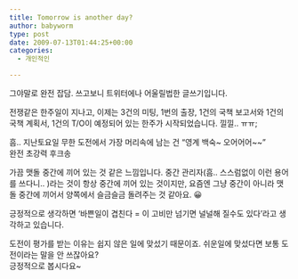 ```yaml
---
title: Tomorrow is another day?
author: babyworm
type: post
date: 2009-07-13T01:44:25+00:00
categories:
  - 개인적인

---
```

그야말로 완전 잡담. 쓰고보니 트위터에나 어울릴법한 글쓰기입니다.

전쟁같은 한주일이 지나고, 이제는 3건의 미팅, 1번의 출장, 1건의 국책 보고서와 1건의 국책 계획서, 1건의 T/O이 예정되어 있는 한주가 시작되었습니다. 낄낄.. ㅠㅠ;

흠.. 지난토요일 무한 도전에서 가장 머리속에 남는 건 “영계 백숙~ 오어어어~~”
<br>
완전 초강력 후크송

가끔 맷돌 중간에 끼어 있는 것 같은 느낌입니다. 중간 관리자(흠.. 스스럼없이 이런 용어를 쓰다니.. )라는 것이 항상 중간에 끼어 있는 것이지만, 요즘엔 그냥 중간이 아니라 맷돌 중간에 끼어서 양쪽에서 슬금슬금 돌려주는 것 같아요. 😀

긍정적으로 생각하면 ‘바쁜일이 겹친다 = 이 고비만 넘기면 널널해 질수도 있다’라고 생각하고 있습니다.

도전이 평가를 받는 이유는 쉽지 않은 일에 맞섰기 때문이죠. 쉬운일에 맞섰다면 보통 도전이라는 말을 안 쓰잖아요?
<br>
긍정적으로 봅시다요~
